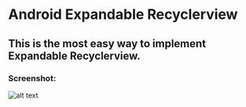 # Android Expandable Recyclerview

## This is the most easy way to implement Expandable Recyclerview.

### Screenshot:
![alt text](https://raw.githubusercontent.com/arifbd/ExpandableRecyclerView/master/screenshot/device-2019-04-27-002607.png)